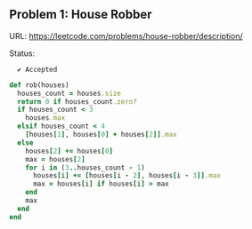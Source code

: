 ## Problem 1: House Robber
URL: https://leetcode.com/problems/house-robber/description/


Status:
```
  ✔ Accepted
```

```ruby
def rob(houses)
  houses_count = houses.size
  return 0 if houses_count.zero?
  if houses_count < 3
    houses.max
  elsif houses_count < 4
    [houses[1], houses[0] + houses[2]].max
  else
    houses[2] += houses[0]
    max = houses[2]
    for i in (3..houses_count - 1)
      houses[i] += [houses[i - 2], houses[i - 3]].max
      max = houses[i] if houses[i] > max
    end
    max
  end
end
```
